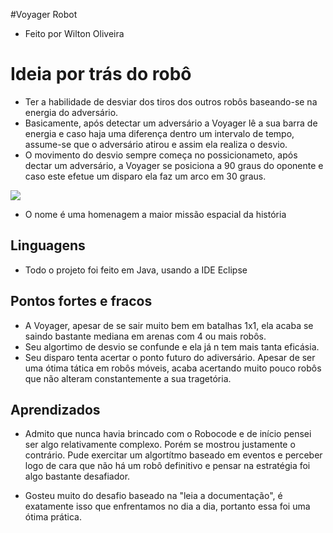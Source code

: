#Voyager Robot

- Feito por Wilton Oliveira
# Ideia por trás do robô

- Ter a habilidade de desviar dos tiros dos outros robôs baseando-se na energia do adversário.
- Basicamente, após detectar um adversário a Voyager lê a sua barra de energia e caso haja uma diferença dentro um intervalo de tempo, assume-se que o adversário atirou e assim ela realiza o desvio.
- O movimento do desvio sempre começa no possicionameto, após dectar um adversário, a Voyager se posiciona a 90 graus do oponente e caso este efetue um disparo ela faz um arco em 30 graus.

![](https://img.ibxk.com.br/2017/09/05/05091345754290.jpg?w=704)
- O nome é uma homenagem a maior missão espacial da história

## Linguagens
- Todo o projeto foi feito em Java, usando a IDE Eclipse

## Pontos fortes e fracos
- A Voyager, apesar de se sair muito bem em batalhas 1x1, ela acaba se saindo bastante mediana em arenas com 4 ou mais robôs.
- Seu algortimo de desvio se confunde e ela já n tem mais tanta eficásia.
- Seu disparo tenta acertar o ponto futuro do adiversário. Apesar de ser uma ótima tática em robôs móveis, acaba acertando muito pouco robôs que não alteram constantemente a sua tragetória.

## Aprendizados
- Admito que nunca havia brincado com o Robocode e de início pensei ser algo relativamente complexo. Porém se mostrou justamente o contrário. Pude exercitar um algortítmo baseado em eventos e perceber logo de cara que não há um robô definitivo e pensar na estratégia foi algo bastante desafiador.

- Gosteu muito do desafio baseado na "leia a documentação", é exatamente isso que enfrentamos no dia a dia, portanto essa foi uma ótima prática.
